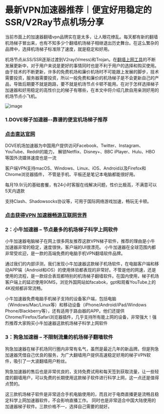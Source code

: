 # 最新VPN加速器推荐︱便宜好用稳定的SSR/V2Ray节点机场分享

当前市面上的加速器翻墙vpn品牌实在是太多，让人眼花缭乱。每天都有新的翻墙机场梯子冒出来，也有不知多少个翻墙机场梯子相继退出历史舞台。在这么繁杂的品牌中，选择机场梯子标准除了速度，就是稳定和好用。

机场节点从SS/SSR逐渐过渡到V2ray(Vmess)和Trojan。在[翻墙上网工具](https://appletalking.cc/archives/2533)的不断发展更新中，对于用户来说是更好的事情同时也是不利于用户的选择和购买使用。由于技术的不断更新，许多的免费机场和廉价机场时不可能跟上发展的脚步，技术需要投资，服务器需要投资，所以一般免费和廉价的机场梯子是不会更新自己的产品，导致后期要不就是跑路，要不就是机场节点卡顿不能用。在对于怎样选择梯子加速器和好用稳定的高性价比的梯子有哪些，在本文中将介绍几款自用亲测好用的机场节点小飞机。

![image](https://github.com/user-attachments/assets/48556c77-5b0c-4cc6-8720-4164ce486c08)

### 1.DOVE梯子加速器--靠谱的便宜机场梯子推荐
### [点击直达官网](https://dove8.cc/a.php?alavBTtF8UB)

DOVE机场加速器为中国用户提供访问Facebook、Twitter、Instagram、YouTube、Reddit的能力，
解锁Netflix、Disney+、BBC iPlayer、Hulu、HBO等国外流媒体速度也是一流

客户端VPN支持macOS、Windows、Linux、iOS、Android以及Firefox和Chrome浏览器插件，
不管是手机、平板还是笔记本电脑都能很好用。

每月19.9/元的基础套餐，有24小时客服在线解决问题，性价比极高，不满意可以5天内退款

支持Clash、Shadowsocks协议等，可用于国际网络游戏加速，畅玩无卡顿。

### [点击获得VPN 加速器畅游互联网世界](https://dove8.cc/a.php?alavBTtF8UB)

### 2：小牛加速器 – 节点最多的机场梯子科学上网软件

小牛加速器电脑梯子在网上很多网友推荐这款VPN梯子软件，推荐的理由是小牛加速器非常的稳定，速度很快，客户端的UI很漂亮。
小牛加速器在全球范围内都非常受欢迎，是一款的高端免费的电脑手机VPN翻墙软件品牌。

通过我们的内部评测，我们发现小牛加速器这款梯子机场软件，在电脑客户端和移动APP端（Android和iOS）的使用体验都表现的非常好。不管是他的网速，还是使用的流程，是一款综合表现都特别的机场梯子翻墙软件。在国内使用，梯子机场客户端上的延迟使用90MS，浏览外国网站如facabok，gpt和观看YouTube上的4K视频都非常流畅。

小牛加速器免费电脑手机梯子支持的设备客户端，包括电脑（Windows/Mac/Linux等）和移动设备（iPhone/Android/iPad/Windows Phone/Blackberry等），还有适用于路由器的APP。他们还提供Chrome/Firefox/Safari浏览器插件，几乎支持所有能上网的设备，非常强大！强烈推荐大家购买小牛加速器这款机场梯子科学上网软件

### 3：狗急加速器 – 不限制流量的机场梯子翻墙软件

狗急加速器在梯子机场同行圈内非常有名气，虽然是最近几年的新品牌。但是狗急加速器凭借自己优良的服务，为广大翻墙用户提供高速稳定好用的梯子VPN软件，吸引了一大波翻墙用户粉丝。

狗急加速器的售后也是非常优良的，支持免费试用和每天签到获取流量，让一些轻度的翻墙用户，可以免费的长期使用这款梯子软件进行科学上网，这一点还是值得点赞的。

这三款机场梯子软件是非常适合手机电脑使用的，而且对于电商直播更是流畅且稳定科学上网加速器软件，不会影响直播工作。 同时也是非常适合中国大陆使用的加速器梯子软件。三款价格不一，选择自己需要的就好。
